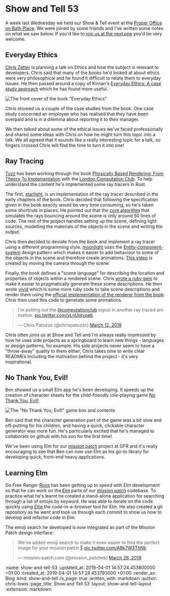 Show and Tell 53
================

A week last Wednesday we held our Show & Tell event at the [Proper Office on Bath Place](https://www.properoffice.com/meeting-rooms/#bath-place). We were joined by some friends and I've written some notes on what we saw below. If you'd like to [join us at the next one](https://gofreerange.com/show-and-tell-events) you'd be very welcome.

## Everyday Ethics

[Chris Zetter](https://chriszetter.com/) is planning a talk on Ethics and how the subject is relevant to developers. Chris said that many of the books he'd looked at about ethics were very philosophical and he found it difficult to relate them to everyday issues. He then passed around a copy of Kirnan's [Everyday Ethics: A case study approach](https://www.amazon.co.uk/Everyday-Ethics-Jean-P-Kirnan/dp/1138052671) which he has found more useful.

![The front cover of the book "Everyday Ethics"](/images/blog/everyday-ethics.png)

Chris showed us a couple of the case studies from the book. One case study concerned an employee who has realised that they have been overpaid and is in a dilemma about reporting it to their manager.

We then talked about some of the ethical issues we've faced professionally and shared some ideas with Chris on how he might turn this topic into a talk. We all agreed that it sounds like a really interesting topic for a talk, so fingers crossed Chris will find the time to turn it into one!

## Ray Tracing

[Tuzz](https://twitter.com/chrispatuzzo) has been working through the book [Physically Based Rendering: From Theory To Implementation](http://www.pbr-book.org/) with the [London Computation Club](http://london.computation.club/). To help understand the content he's implemented some ray tracers in Rust.

The first, [starlight](https://github.com/tuzz/starlight), is an implementation of the ray tracer described in the early chapters of the book. Chris decided that following the specification given in the book exactly would be very time consuming, so he's taken some shortcuts in places. He pointed out that the [core algorithm](https://github.com/tuzz/starlight/blob/master/src/integrator/mod.rs#L21) that simulates the rays bouncing around the scene is only around 50 lines of code. The rest of the project handles setting up the scene, defining light sources, modelling the materials of the objects in the scene and writing the output.

Chris then decided to deviate from the book and implement a ray tracer using a different programming style. [moonlight](https://github.com/tuzz/moonlight) uses the [Entity-component-system](https://en.wikipedia.org/wiki/Entity_component_system) design pattern which makes it easier to add behaviour to some of the objects in the scene and therefore create animations. [This video](https://raw.githubusercontent.com/tuzz/moonlight/master/video.mp4) is created by moving the camera through the scene.

Finally, the book defines a "scene language" for describing the location and properties of objects within a rendered scene. Chris [wrote a ruby gem](https://github.com/tuzz/pbrt) to make it easier to pragmatically generate these scene descriptions. He then wrote [vivid](https://github.com/tuzz/vivid/) which is some more ruby code to take scene descriptions and render them using the [official implementation of the renderer from the book](https://github.com/mmp/pbrt-v3). Chris then used this code to generate some animations.

<blockquote class="twitter-tweet" data-lang="en"><p lang="en" dir="ltr">I&#39;m putting out the <a href="https://twitter.com/computationclub?ref_src=twsrc%5Etfw">@computationclub</a> signal in another ray traced animation. <a href="https://t.co/yLnUptvpeb">pic.twitter.com/yLnUptvpeb</a></p>&mdash; Chris Patuzzo (@chrispatuzzo) <a href="https://twitter.com/chrispatuzzo/status/1105588326281682946?ref_src=twsrc%5Etfw">March 12, 2019</a></blockquote>

Chris often joins us at Show and Tell and I'm always really impressed by how he uses side projects as a springboard to learn new things - languages or design patterns, for example. His side projects never seem to have a "throw-away" quality to them either, Chris takes time to write clear READMEs including the motivation behind the project - it's very inspirational.

## No Thank You, Evil!

Ben showed us a small Elm app he's been developing. It speeds up the creation of character sheets for the child-friendly role-playing game [No Thank You, Evil!](http://www.nothankyouevil.com/).

![The "No Thank You, Evil!" game box and contents](/images/blog/no-thank-you-evil.jpg)

Ben said that the character generation part of the game was a bit slow and off-putting for his children, and having a quick, clickable character generator was more fun. He's particularly excited that he's managed to collaborate on github with his son for the first time!

We've been using Elm for our [mission patch](https://mission-patch.com) project at GFR and it's really encouraging to see that Ben can now use Elm as his go-to library for developing quick, front-end heavy applications.

## Learning Elm

Go Free Ranger [Roos](/chris-roos) has been getting up to speed with Elm development so that he can work on the [Elm](https://elm-lang.org/) parts of our [mission patch](https://mission-patch.com) codebase. To practice what he's learnt he created a stand-alone application for searching through a list of emojis by keyword. He was able to iterate on the code quickly using [Ellie](https://ellie-app.com/) the code-in-a-browser tool for Elm. He also created a git repository as he went and took us through each commit to show us how to develop and refactor code in Elm.

The emoji search he developed is now integrated as part of the Mission Patch design interface:

<blockquote class="twitter-tweet" data-lang="en"><p lang="en" dir="ltr">We&#39;ve added emoji search to make it even easier to find the perfect image for your mission patch 🎉 <a href="https://t.co/ABk7W3ThNb">pic.twitter.com/ABk7W3ThNb</a></p>&mdash; mission-patch.com (@mission_patches) <a href="https://twitter.com/mission_patches/status/1111274897014226948?ref_src=twsrc%5Etfw">March 28, 2019</a></blockquote>


<script async src="https://platform.twitter.com/widgets.js" charset="utf-8"></script>


<!-- add content here -->

:name: show-and-tell-53
:updated_at: 2019-04-01 14:57:24.453800000 +01:00
:created_at: 2019-04-01 14:57:24.453793000 +01:00
:render_as: Blog
:kind: show-and-tell
:is_page: true
:written_with: markdown
:author: chris-lowis
:page_title: Show and Tell 53
:layout: show-and-tell-layout
:extension: markdown
